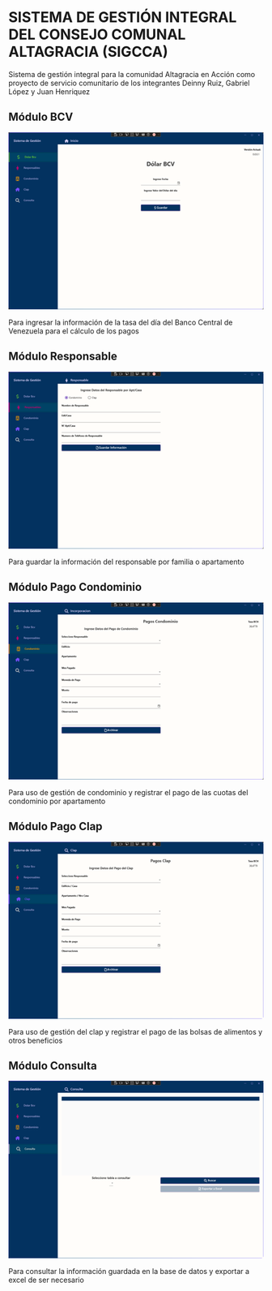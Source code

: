 # SISTEMA DE GESTIÓN INTEGRAL DEL CONSEJO COMUNAL ALTAGRACIA (SIGCCA)

Sistema de gestión integral para la comunidad Altagracia en Acción como proyecto de servicio comunitario de los integrantes Deinny Ruiz, Gabriel López y Juan Henriquez

## Módulo BCV

![bcv](./Images/BCV.png)

Para ingresar la información de la tasa del día del Banco Central de Venezuela para el cálculo de los pagos

## Módulo Responsable

![responsable](./Images/Responsable.png)

Para guardar la información del responsable por familia o apartamento

## Módulo Pago Condominio

![condominio](./Images/PagoCond.png)

Para uso de gestión de condominio y registrar el pago de las cuotas del condominio por apartamento

## Módulo Pago Clap

![clap](./Images/PagoClap.png)

Para uso de gestión del clap y registrar el pago de las bolsas de alimentos y otros beneficios

## Módulo Consulta

![consulta](./Images/Consulta.png)

Para consultar la información guardada en la base de datos y exportar a excel de ser necesario